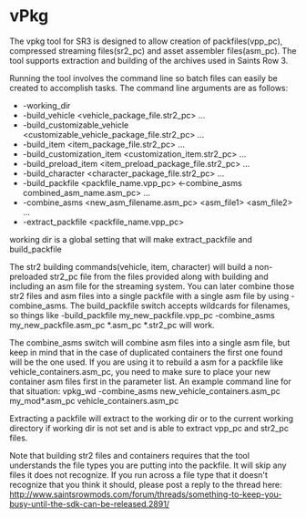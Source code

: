 # vPkg

The vpkg tool for SR3 is designed to allow creation of packfiles(vpp_pc), compressed streaming files(sr2_pc) and asset assembler files(asm_pc). The tool supports extraction and building of the archives used in Saints Row 3.

Running the tool involves the command line so batch files can easily be created to accomplish tasks. The command line arguments are as follows:
- -working_dir <dirname>
- -build_vehicle <vehicle_package_file.str2_pc> <filename1> <filename2> …
- -build_customizable_vehicle <customizable_vehicle_package_file.str2_pc> <filename1> <filename2> …
- -build_item <item_package_file.str2_pc> <filename1> <filename2> …
- -build_customization_item <customization_item.str2_pc> <filename1> <filename2> …
- -build_preload_item <item_preload_package_file.str2_pc> <filename1> <filename2> …
- -build_character <character_package_file.str2_pc> <filename1> <filename2> …
- -build_packfile <packfile_name.vpp_pc> <-combine_asms combined_asm_name.asm_pc> <filename1> <filename2> …
- -combine_asms <new_asm_filename.asm_pc> <asm_file1> <asm_file2> …
- -extract_packfile <packfile_name.vpp_pc>

working dir is a global setting that will make extract_packfile and build_packfile

The str2 building commands(vehicle, item, character) will build a non-preloaded str2_pc file from the files provided along with building and including an asm file for the streaming system. You can later combine those str2 files and asm files into a single packfile with a single asm file by using -combine_asms. The build_packfile switch accepts wildcards for filenames, so things like -build_packfile my_new_packfile.vpp_pc -combine_asms my_new_packfile.asm_pc *.asm_pc *.str2_pc will work.

The combine_asms switch will combine asm files into a single asm file, but keep in mind that in the case of duplicated containers the first one found will be the one used. If you are using it to rebuild a asm for a packfile like vehicle_containers.asm_pc, you need to make sure to place your new container asm files first in the parameter list. An example command line for that situation:
vpkg_wd -combine_asms new_vehicle_containers.asm_pc my_mod\*.asm_pc vehicle_containers.asm_pc

Extracting a packfile will extract to the working dir or to the current working directory if working dir is not set and is able to extract vpp_pc and str2_pc files.

Note that building str2 files and containers requires that the tool understands the file types you are putting into the packfile. It will skip any files it does not recognize. If you run across a file type that it doesn't recognize that you think it should, please post a reply to the thread here: http://www.saintsrowmods.com/forum/threads/something-to-keep-you-busy-until-the-sdk-can-be-released.2891/